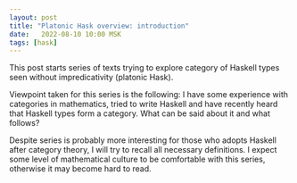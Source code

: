 ```yaml
---
layout: post
title: "Platonic Hask overview: introduction"
date:   2022-08-10 10:00 MSK
tags: [hask]
---
```


This post starts series of texts trying to explore category of Haskell
types seen without impredicativity (platonic Hask).

Viewpoint taken for this series is the following: I have some experience with categories in mathematics, tried to
write Haskell and have recently heard that Haskell types form a
category. What can be said about it and what follows?

Despite series is probably more interesting for those who adopts Haskell
after category theory, I will try to recall all necessary definitions. I
expect some level of mathematical culture to be comfortable with this
series, otherwise it may become hard to read.
